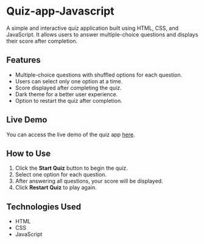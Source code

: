 # Quiz-app-Javascript

A simple and interactive quiz application built using HTML, CSS, and JavaScript. It allows users to answer multiple-choice questions and displays their score after completion.

## Features
- Multiple-choice questions with shuffled options for each question.
- Users can select only one option at a time.
- Score displayed after completing the quiz.
- Dark theme for a better user experience.
- Option to restart the quiz after completion.

## Live Demo
You can access the live demo of the quiz app [here](https://sheikhjaveed.github.io/Quiz-app-Javascript/).

## How to Use
1. Click the **Start Quiz** button to begin the quiz.
2. Select one option for each question.
3. After answering all questions, your score will be displayed.
4. Click **Restart Quiz** to play again.

## Technologies Used
- HTML
- CSS
- JavaScript

